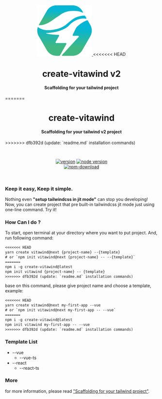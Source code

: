 <p align="center">
  <a href="https://github.com/huibizhang/vitawind/tree/v1.x/packages/create-vitawind" target="_blank" rel="noopener noreferrer">
    <img width="180" src="./vitawind_pack.svg" alt="vitawind pack logo">
  </a>
<<<<<<< HEAD
  <h1 align="center">create-vitawind v2</h1>
  <h4 align="center">Scaffolding for your tailwind project</h4>
=======
  <h1 align="center">create-vitawind</h1>
  <h4 align="center">Scaffolding for your tailwind v2 project</h4>
>>>>>>> dfb392d (update: `readme.md` installation commands)
</p>

<br>
<p align="center">
  <span>
    <a href="https://npmjs.com/package/vite"><img src="https://img.shields.io/npm/v/create-vitawind?style=flat-square" alt="version"></a>
    <a href="https://nodejs.org/en/about/releases/"><img src="https://img.shields.io/node/v/create-vitawind?style=flat-square" alt="node version"></a>
    <br>
    <a href="https://nodejs.org/en/about/releases/"><img src="https://img.shields.io/npm/dt/create-vitawind?style=flat-square" alt="npm-download"></a>
  </span>

</p>
<br/>

### Keep it easy, Keep it simple.
Nothing even **"setup tailwindcss in jit mode"** can stop you developing! Now, you can create project that pre built-in tailwindcss jit mode just using one-line command. Try it!

### How Can I do ?

To start, open terminal at your directory where you want to put project. And, run following command:

```shell
<<<<<<< HEAD
yarn create vitawind@next {project-name} --{template}
# or `npm init vitawind@next {project-name} -- --{template}`
=======
npm i -g create-vitawind@latest
npm init vitawind {project-name} -- {template}
>>>>>>> dfb392d (update: `readme.md` installation commands)
```
base on this command, please give project name and choose a template, example:

```shell
<<<<<<< HEAD
yarn create vitawind@next my-first-app --vue
# or `npm init vitawind@next my-first-app -- --vue`
=======
npm i -g create-vitawind@latest
npm init vitawind my-first-app -- --vue
>>>>>>> dfb392d (update: `readme.md` installation commands)
```

### Template List
- --vue
  - --vue-ts
- --react
  - --react-ts

### More
for more information, please read ["Scaffolding for your tailwind project"](https://vitawind.vercel.app/scaffolding/).
